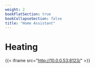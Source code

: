 ```yaml
---
weight: 2
bookFlatSection: true
bookCollapseSection: false
title: "Home Assistant"
---
```

# Heating
{{< iframe src="http://10.0.0.53:8123/" >}}
